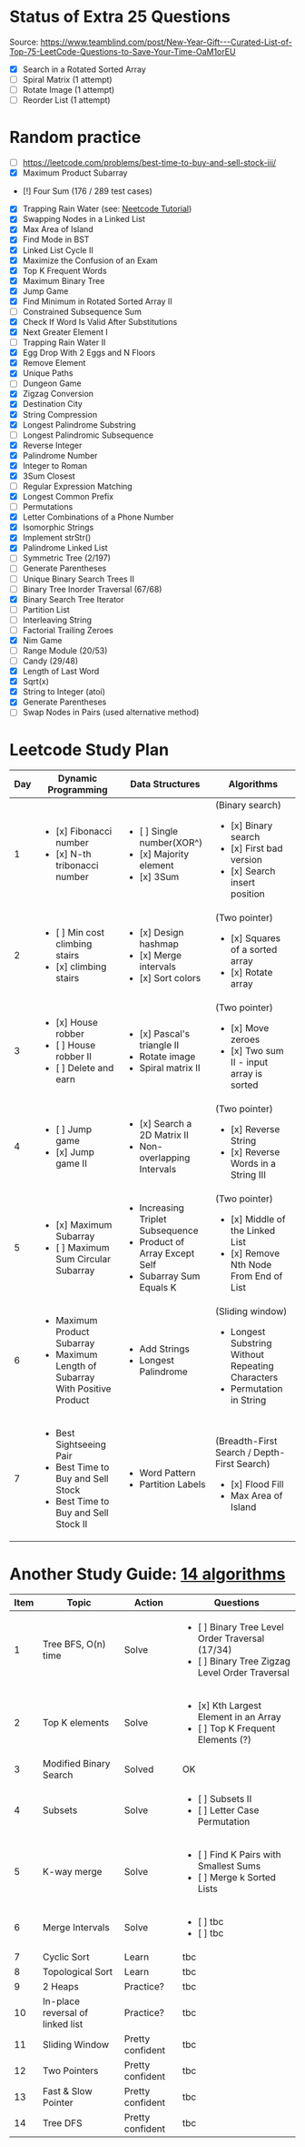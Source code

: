 # Status of Extra 25 Questions
Source: https://www.teamblind.com/post/New-Year-Gift---Curated-List-of-Top-75-LeetCode-Questions-to-Save-Your-Time-OaM1orEU

- [x] Search in a Rotated Sorted Array
- [ ] Spiral Matrix (1 attempt)
- [ ] Rotate Image (1 attempt)
- [ ] Reorder List (1 attempt)

# Random practice
- [ ] https://leetcode.com/problems/best-time-to-buy-and-sell-stock-iii/
- [x] Maximum Product Subarray
- [!] Four Sum (176 / 289 test cases)
- [x] Trapping Rain Water (see: [Neetcode Tutorial](https://www.youtube.com/watch?v=ZI2z5pq0TqA))
- [x] Swapping Nodes in a Linked List
- [x] Max Area of Island
- [x] Find Mode in BST
- [x] Linked List Cycle II 
- [x] Maximize the Confusion of an Exam
- [x] Top K Frequent Words
- [x] Maximum Binary Tree
- [x] Jump Game
- [x] Find Minimum in Rotated Sorted Array II
- [ ] Constrained Subsequence Sum
- [x] Check If Word Is Valid After Substitutions
- [x] Next Greater Element I
- [ ] Trapping Rain Water II
- [x] Egg Drop With 2 Eggs and N Floors
- [x] Remove Element
- [x] Unique Paths
- [ ] Dungeon Game
- [x] Zigzag Conversion
- [x] Destination City
- [x] String Compression
- [x] Longest Palindrome Substring
- [ ] Longest Palindromic Subsequence
- [x] Reverse Integer
- [x] Palindrome Number
- [x] Integer to Roman
- [x] 3Sum Closest
- [ ] Regular Expression Matching
- [x] Longest Common Prefix
- [ ] Permutations
- [x] Letter Combinations of a Phone Number
- [x] Isomorphic Strings
- [x] Implement strStr()
- [x] Palindrome Linked List
- [ ] Symmetric Tree (2/197)
- [ ] Generate Parentheses
- [ ] Unique Binary Search Trees II
- [ ] Binary Tree Inorder Traversal (67/68)
- [x] Binary Search Tree Iterator
- [ ] Partition List
- [ ] Interleaving String
- [ ] Factorial Trailing Zeroes
- [x] Nim Game
- [ ] Range Module (20/53)
- [ ] Candy (29/48)
- [x] Length of Last Word
- [x] Sqrt(x)
- [x] String to Integer (atoi)
- [x] Generate Parentheses
- [ ] Swap Nodes in Pairs (used alternative method)

# Leetcode Study Plan
Day | Dynamic Programming | Data Structures | Algorithms |
| --- | --- | --- | --- |
| 1 | <ul><li>[x] Fibonacci number</li><li>[x] N-th tribonacci number</li></ul> | <ul><li>[ ] Single number(XOR^)</li><li>[x] Majority element</li><li>[x] 3Sum</li></ul> | (Binary search)<ul><li>[x] Binary search</li><li>[x] First bad version</li><li>[x] Search insert position</li></ul>
| 2 | <ul><li>[ ] Min cost climbing stairs</li><li>[x] climbing stairs</li></ul> | <ul><li>[x] Design hashmap</li><li>[x] Merge intervals</li><li>[x] Sort colors</li></ul> | (Two pointer)<ul><li>[x] Squares of a sorted array</li><li>[x] Rotate array</li></ul>
| 3 | <ul><li>[x] House robber</li><li>[ ] House robber II</li><li>[ ] Delete and earn</li></ul> | <ul><li>[x] Pascal's triangle II</li><li>Rotate image</li><li>Spiral matrix II</li></ul> | (Two pointer)<ul><li>[x] Move zeroes</li><li>[x] Two sum II - input array is sorted</li></ul>
| 4 | <ul><li>[ ] Jump game</li><li>[x] Jump game II</li></ul> | <ul><li>[x] Search a 2D Matrix II</li><li>Non-overlapping Intervals</li></ul> | (Two pointer)<ul><li>[x] Reverse String</li><li>[x] Reverse Words in a String III</li></ul>  
| 5 | <ul><li>[x] Maximum Subarray</li><li>[ ] Maximum Sum Circular Subarray</li></ul> | <ul><li>Increasing Triplet Subsequence</li><li>Product of Array Except Self</li><li>Subarray Sum Equals K</li></ul> | (Two pointer)<ul><li>[x] Middle of the Linked List</li><li>[x] Remove Nth Node From End of List</li></ul>  
| 6 | <ul><li>Maximum Product Subarray</li><li>Maximum Length of Subarray With Positive Product</li></ul> | <ul><li>Add Strings</li><li>Longest Palindrome</li></ul> | (Sliding window)<ul><li>Longest Substring Without Repeating Characters</li><li>Permutation in String</li></ul>  
| 7 | <ul><li>Best Sightseeing Pair</li><li>Best Time to Buy and Sell Stock</li><li>Best Time to Buy and Sell Stock II</li></ul> | <ul><li>Word Pattern</li><li>Partition Labels</li></ul> | (Breadth-First Search / Depth-First Search)<ul><li>[x] Flood Fill</li><li>Max Area of Island</li></ul>  

# Another Study Guide: [14 algorithms](https://hackernoon.com/14-patterns-to-ace-any-coding-interview-question-c5bb3357f6ed)
Item | Topic | Action | Questions
| --- | --- | --- | --- |
| 1 | Tree BFS, O(n) time | Solve | <ul><li>[ ] Binary Tree Level Order Traversal (17/34)</li><li>[ ] Binary Tree Zigzag Level Order Traversal</li></ul>
| 2 | Top K elements | Solve | <ul><li>[x] Kth Largest Element in an Array</li><li>[ ] Top K Frequent Elements (?)</li></ul>
| 3 | Modified Binary Search | Solved | OK
| 4 | Subsets | Solve | <ul><li>[ ] Subsets II</li><li>[ ] Letter Case Permutation</li></ul>
| 5 | K-way merge | Solve | <ul><li>[ ] Find K Pairs with Smallest Sums</li><li>[ ] Merge k Sorted Lists</li></ul>
| 6 | Merge Intervals | Solve | <ul><li>[ ] tbc</li><li>[ ] tbc</li></ul>
| 7 | Cyclic Sort | Learn | tbc
| 8 | Topological Sort | Learn | tbc
| 9 | 2 Heaps | Practice? | tbc
| 10 | In-place reversal of linked list | Practice? | tbc
| 11 | Sliding Window | Pretty confident | tbc
| 12 | Two Pointers | Pretty confident | tbc
| 13 | Fast & Slow Pointer | Pretty confident | tbc
| 14 | Tree DFS | Pretty confident | tbc
